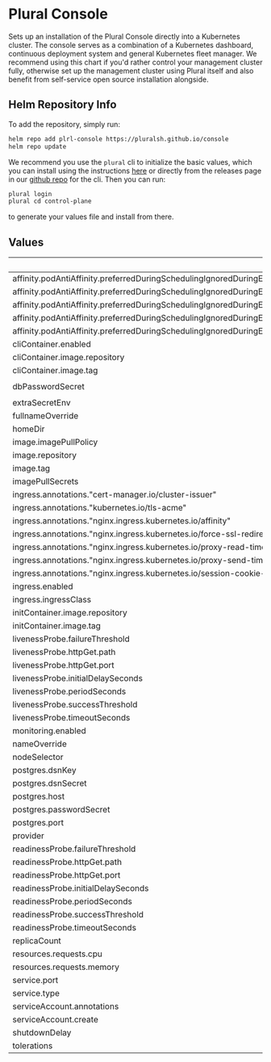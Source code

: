 # Plural Console

Sets up an installation of the Plural Console directly into a Kubernetes cluster. The console serves as a combination of a Kubernetes dashboard, continuous deployment system and general Kubernetes fleet manager.  We recommend using this chart if you'd rather control your management cluster fully, otherwise set up the management cluster using Plural itself and also benefit from self-service open source installation alongside.

## Helm Repository Info

To add the repository, simply run:

```sh
helm repo add plrl-console https://pluralsh.github.io/console
helm repo update
```

We recommend you use the `plural` cli to initialize the basic values, which you can install using the instructions [here](https://docs.plural.sh/getting-started/quickstart#install-plural-cli) or directly from the releases page in our [github repo](https://github.com/pluralsh/plural-cli/) for the cli.  Then you can run:

```sh
plural login
plural cd control-plane
```

to generate your values file and install from there.

## Values

| Key | Type | Default | Description |
|-----|------|---------|-------------|
| affinity.podAntiAffinity.preferredDuringSchedulingIgnoredDuringExecution[0].podAffinityTerm.labelSelector.matchExpressions[0].key | string | `"app.kubernetes.io/name"` |  |
| affinity.podAntiAffinity.preferredDuringSchedulingIgnoredDuringExecution[0].podAffinityTerm.labelSelector.matchExpressions[0].operator | string | `"In"` |  |
| affinity.podAntiAffinity.preferredDuringSchedulingIgnoredDuringExecution[0].podAffinityTerm.labelSelector.matchExpressions[0].values[0] | string | `"console"` |  |
| affinity.podAntiAffinity.preferredDuringSchedulingIgnoredDuringExecution[0].podAffinityTerm.topologyKey | string | `"kubernetes.io/hostname"` |  |
| affinity.podAntiAffinity.preferredDuringSchedulingIgnoredDuringExecution[0].weight | int | `100` |  |
| cliContainer.enabled | bool | `false` |  |
| cliContainer.image.repository | string | `"ghcr.io/pluralsh/plural-cli"` |  |
| cliContainer.image.tag | string | `"latest"` |  |
| dbPasswordSecret | string | `"console.plural-console.credentials.postgresql.acid.zalan.do"` |  |
| extraSecretEnv | list | `[]` |  |
| fullnameOverride | string | `""` |  |
| homeDir | string | `"/root"` |  |
| image.imagePullPolicy | string | `"IfNotPresent"` |  |
| image.repository | string | `"dkr.plural.sh/console/console"` |  |
| image.tag | string | `nil` |  |
| imagePullSecrets | list | `[]` |  |
| ingress.annotations."cert-manager.io/cluster-issuer" | string | `"letsencrypt-prod"` |  |
| ingress.annotations."kubernetes.io/tls-acme" | string | `"true"` |  |
| ingress.annotations."nginx.ingress.kubernetes.io/affinity" | string | `"cookie"` |  |
| ingress.annotations."nginx.ingress.kubernetes.io/force-ssl-redirect" | string | `"true"` |  |
| ingress.annotations."nginx.ingress.kubernetes.io/proxy-read-timeout" | string | `"3600"` |  |
| ingress.annotations."nginx.ingress.kubernetes.io/proxy-send-timeout" | string | `"3600"` |  |
| ingress.annotations."nginx.ingress.kubernetes.io/session-cookie-path" | string | `"/socket"` |  |
| ingress.enabled | bool | `true` |  |
| ingress.ingressClass | string | `"nginx"` |  |
| initContainer.image.repository | string | `"gcr.io/pluralsh/library/busybox"` |  |
| initContainer.image.tag | string | `"1.35.0"` |  |
| livenessProbe.failureThreshold | int | `3` |  |
| livenessProbe.httpGet.path | string | `"/health"` |  |
| livenessProbe.httpGet.port | string | `"http"` |  |
| livenessProbe.initialDelaySeconds | int | `15` |  |
| livenessProbe.periodSeconds | int | `10` |  |
| livenessProbe.successThreshold | int | `1` |  |
| livenessProbe.timeoutSeconds | int | `1` |  |
| monitoring.enabled | bool | `false` |  |
| nameOverride | string | `""` |  |
| nodeSelector | object | `{}` |  |
| postgres.dsnKey | string | `"dsn"` |  |
| postgres.dsnSecret | string | `"postgres-dsn"` |  |
| postgres.host | string | `"CHANGEME"` |  |
| postgres.passwordSecret | string | `"postgres-password"` |  |
| postgres.port | int | `5432` |  |
| provider | string | `"custom"` |  |
| readinessProbe.failureThreshold | int | `3` |  |
| readinessProbe.httpGet.path | string | `"/health"` |  |
| readinessProbe.httpGet.port | string | `"http"` |  |
| readinessProbe.initialDelaySeconds | int | `15` |  |
| readinessProbe.periodSeconds | int | `10` |  |
| readinessProbe.successThreshold | int | `1` |  |
| readinessProbe.timeoutSeconds | int | `1` |  |
| replicaCount | int | `2` |  |
| resources.requests.cpu | string | `"100m"` |  |
| resources.requests.memory | string | `"250Mi"` |  |
| service.port | int | `4000` |  |
| service.type | string | `"ClusterIP"` |  |
| serviceAccount.annotations | object | `{}` |  |
| serviceAccount.create | bool | `true` |  |
| shutdownDelay | int | `30` |  |
| tolerations | list | `[]` |  |


